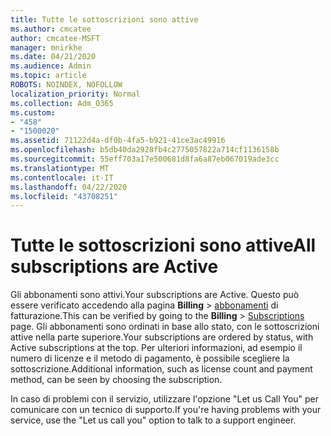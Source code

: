 ```yaml
---
title: Tutte le sottoscrizioni sono attive
ms.author: cmcatee
author: cmcatee-MSFT
manager: mnirkhe
ms.date: 04/21/2020
ms.audience: Admin
ms.topic: article
ROBOTS: NOINDEX, NOFOLLOW
localization_priority: Normal
ms.collection: Adm_O365
ms.custom:
- "458"
- "1500020"
ms.assetid: 71122d4a-df0b-4fa5-b921-41ce3ac49916
ms.openlocfilehash: b5db40da2928fb4c2775057822a714cf1136158b
ms.sourcegitcommit: 55eff703a17e500681d8fa6a87eb067019ade3cc
ms.translationtype: MT
ms.contentlocale: it-IT
ms.lasthandoff: 04/22/2020
ms.locfileid: "43708251"
---
```

# <a name="all-subscriptions-are-active"></a><span data-ttu-id="52f40-102">Tutte le sottoscrizioni sono attive</span><span class="sxs-lookup"><span data-stu-id="52f40-102">All subscriptions are Active</span></span>

<span data-ttu-id="52f40-103">Gli abbonamenti sono attivi.</span><span class="sxs-lookup"><span data-stu-id="52f40-103">Your subscriptions are Active.</span></span> <span data-ttu-id="52f40-104">Questo può essere verificato accedendo alla pagina **Billing** \> [abbonamenti](https://go.microsoft.com/fwlink/p/?linkid=842054) di fatturazione.</span><span class="sxs-lookup"><span data-stu-id="52f40-104">This can be verified by going to the **Billing** \> [Subscriptions](https://go.microsoft.com/fwlink/p/?linkid=842054) page.</span></span> <span data-ttu-id="52f40-105">Gli abbonamenti sono ordinati in base allo stato, con le sottoscrizioni attive nella parte superiore.</span><span class="sxs-lookup"><span data-stu-id="52f40-105">Your subscriptions are ordered by status, with Active subscriptions at the top.</span></span> <span data-ttu-id="52f40-106">Per ulteriori informazioni, ad esempio il numero di licenze e il metodo di pagamento, è possibile scegliere la sottoscrizione.</span><span class="sxs-lookup"><span data-stu-id="52f40-106">Additional information, such as license count and payment method, can be seen by choosing the subscription.</span></span>
  
<span data-ttu-id="52f40-107">In caso di problemi con il servizio, utilizzare l'opzione "Let us Call You" per comunicare con un tecnico di supporto.</span><span class="sxs-lookup"><span data-stu-id="52f40-107">If you're having problems with your service, use the "Let us call you" option to talk to a support engineer.</span></span>
